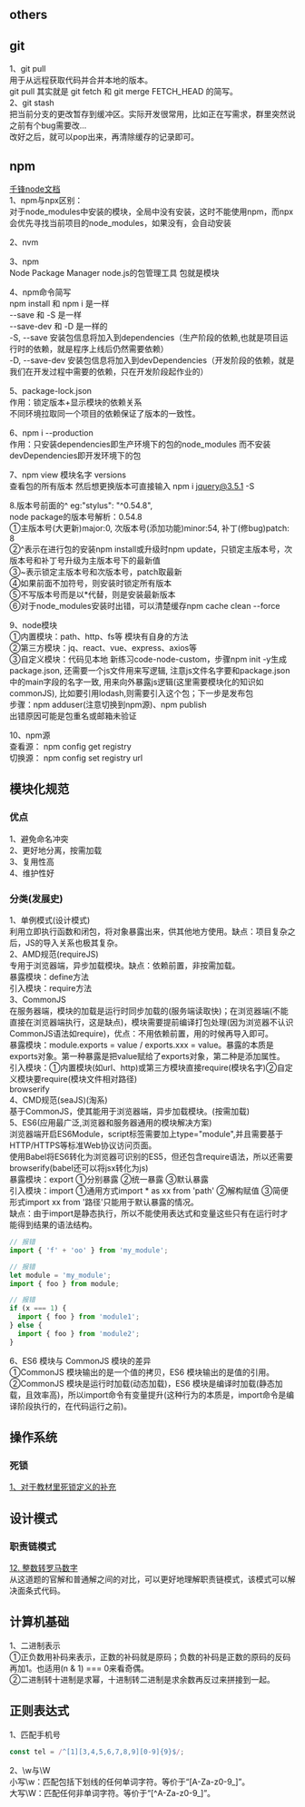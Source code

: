 ## others
## git
1、git pull   
用于从远程获取代码并合并本地的版本。  
git pull 其实就是 git fetch 和 git merge FETCH_HEAD 的简写。   
2、git stash  
把当前分支的更改暂存到缓冲区。实际开发很常用，比如正在写需求，群里突然说之前有个bug需要改...  
改好之后，就可以pop出来，再清除缓存的记录即可。    

## npm
[千锋node文档](https://lurongtao.gitee.io/felixbooks-gp19-node.js/basics/01-Node.js%E5%9F%BA%E7%A1%80.html)  
1、npm与npx区别：  
对于node_modules中安装的模块，全局中没有安装，这时不能使用npm，而npx会优先寻找当前项目的node_modules，如果没有，会自动安装  
  
2、nvm  

3、npm  
Node Package Manager node.js的包管理工具 包就是模块  
  
4、npm命令简写   
npm install 和 npm i 是一样  
--save 和 -S 是一样  
--save-dev 和 -D 是一样的  
-S, --save 安装包信息将加入到dependencies（生产阶段的依赖,也就是项目运行时的依赖，就是程序上线后仍然需要依赖）  
-D, --save-dev 安装包信息将加入到devDependencies（开发阶段的依赖，就是我们在开发过程中需要的依赖，只在开发阶段起作业的）  
  
5、package-lock.json  
作用：锁定版本+显示模块的依赖关系  
不同环境拉取同一个项目的依赖保证了版本的一致性。  
  
6、npm i --production  
作用：只安装dependencies即生产环境下的包的node_modules  而不安装devDependencies即开发环境下的包  
  
7、npm view 模块名字 versions  
查看包的所有版本  然后想更换版本可直接输入 npm i jquery@3.5.1 -S  
  
8.版本号前面的^  eg:"stylus": "^0.54.8",  
node package的版本号解析：0.54.8  
①主版本号(大更新)major:0, 次版本号(添加功能)minor:54, 补丁(修bug)patch: 8  
②^表示在进行包的安装npm install或升级时npm update，只锁定主版本号，次版本号和补丁号升级为主版本号下的最新值  
③~表示锁定主版本号和次版本号，patch取最新  
④如果前面不加符号，则安装时锁定所有版本  
⑤不写版本号而是以*代替，则是安装最新版本  
⑥对于node_modules安装时出错，可以清楚缓存npm cache clean --force  
  
9、node模块  
①内置模块：path、http、fs等  模块有自身的方法  
②第三方模块：jq、react、vue、express、axios等  
③自定义模块：代码见本地 新练习code-node-custom，步骤npm init -y生成package.json, 还需要一个js文件用来写逻辑, 注意js文件名字要和package.json中的main字段的名字一致, 用来向外暴露js逻辑(这里需要模块化的知识如commonJS), 比如要引用lodash,则需要引入这个包；下一步是发布包  
步骤：npm adduser(注意切换到npm源)、npm publish  
出错原因可能是包重名或邮箱未验证  
  
10、npm源  
查看源： npm config get registry  
切换源： npm config set registry url

## 模块化规范
### 优点
1、避免命名冲突  
2、更好地分离，按需加载  
3、复用性高  
4、维护性好  
  
### 分类(发展史)
1、单例模式(设计模式)  
利用立即执行函数和闭包，将对象暴露出来，供其他地方使用。缺点：项目复杂之后，JS的导入关系也极其复杂。  
2、AMD规范(requireJS)  
专用于浏览器端，异步加载模块。缺点：依赖前置，非按需加载。  
暴露模块：define方法  
引入模块：require方法  
3、CommonJS  
在服务器端，模块的加载是运行时同步加载的(服务端读取快)；在浏览器端(不能直接在浏览器端执行，这是缺点)，模块需要提前编译打包处理(因为浏览器不认识CommonJS语法如require)，优点：不用依赖前置，用的时候再导入即可。  
暴露模块：module.exports = value / exports.xxx = value。暴露的本质是exports对象。第一种暴露是把value赋给了exports对象，第二种是添加属性。  
引入模块：①内置模块(如url、http)或第三方模块直接require(模块名字)②自定义模块要require(模块文件相对路径)  
browserify  
4、CMD规范(seaJS)(淘系)  
基于CommonJS，使其能用于浏览器端，异步加载模块。(按需加载)  
5、ES6(应用最广泛,浏览器和服务器通用的模块解决方案)  
浏览器端开启ES6Module，script标签需要加上type="module",并且需要基于HTTP/HTTPS等标准Web协议访问页面。  
使用Babel将ES6转化为浏览器可识别的ES5，但还包含require语法，所以还需要browserify(babel还可以将jsx转化为js)  
暴露模块：export ①分别暴露 ②统一暴露 ③默认暴露  
引入模块：import ①通用方式import * as xx from 'path' ②解构赋值 ③简便形式import xx from '路径'只能用于默认暴露的情况。  
缺点：由于import是静态执行，所以不能使用表达式和变量这些只有在运行时才能得到结果的语法结构。  
```js
// 报错
import { 'f' + 'oo' } from 'my_module';

// 报错
let module = 'my_module';
import { foo } from module;

// 报错
if (x === 1) {
  import { foo } from 'module1';
} else {
  import { foo } from 'module2';
}
```
6、ES6 模块与 CommonJS 模块的差异  
①CommonJS 模块输出的是一个值的拷贝，ES6 模块输出的是值的引用。  
②CommonJS 模块是运行时加载(动态加载)，ES6 模块是编译时加载(静态加载，且效率高)，所以import命令有变量提升(这种行为的本质是，import命令是编译阶段执行的，在代码运行之前)。  
  
## 操作系统
### 死锁
[1、对于教材里死锁定义的补充](https://www.zhihu.com/question/263380756)  
  
## 设计模式
### 职责链模式
[12. 整数转罗马数字](https://leetcode-cn.com/problems/integer-to-roman/)  
从这道题的官解和普通解之间的对比，可以更好地理解职责链模式，该模式可以解决面条式代码。  
  
## 计算机基础
1、二进制表示  
①正负数用补码来表示，正数的补码就是原码；负数的补码是正数的原码的反码再加1。也适用(n & 1) === 0来看奇偶。  
②二进制转十进制是求幂，十进制转二进制是求余数再反过来拼接到一起。  
  
## 正则表达式
1、匹配手机号  
```js
const tel = /^[1][3,4,5,6,7,8,9][0-9]{9}$/;
```  
2、\w与\W  
小写\w：匹配包括下划线的任何单词字符。等价于“[A-Za-z0-9_]”。  
大写\W：匹配任何非单词字符。等价于“[^A-Za-z0-9_]”。  